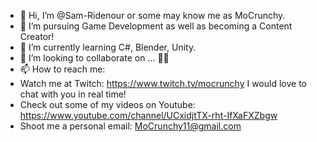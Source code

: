 - 👋 Hi, I’m @Sam-Ridenour or some may know me as MoCrunchy.
- 👀 I’m pursuing Game Development as well as becoming a Content Creator!
- 🌱 I’m currently learning C#, Blender, Unity.
- 💞️ I’m looking to collaborate on ... 🤷‍♂️
- 📫 How to reach me: 
- Watch me at Twitch: https://www.twitch.tv/mocrunchy I would love to chat with you in real time!
- Check out some of my videos on Youtube: https://www.youtube.com/channel/UCxidjtTX-rht-IfXaFXZbgw
- Shoot me a personal email: MoCrunchy11@gmail.com

<!---
Sam-Ridenour/Sam-Ridenour is a ✨ special ✨ repository because its `README.md` (this file) appears on your GitHub profile.
You can click the Preview link to take a look at your changes.
--->
